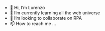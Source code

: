 - 👋 Hi, I’m Lorenzo
- 🌱 I’m currently learning all the web universe
- 💞️ I’m looking to collaborate on RPA
- 📫 How to reach me ...

<!---
Mael0rd/Mael0rd is a ✨ special ✨ repository because its `README.md` (this file) appears on your GitHub profile.
You can click the Preview link to take a look at your changes.
--->
